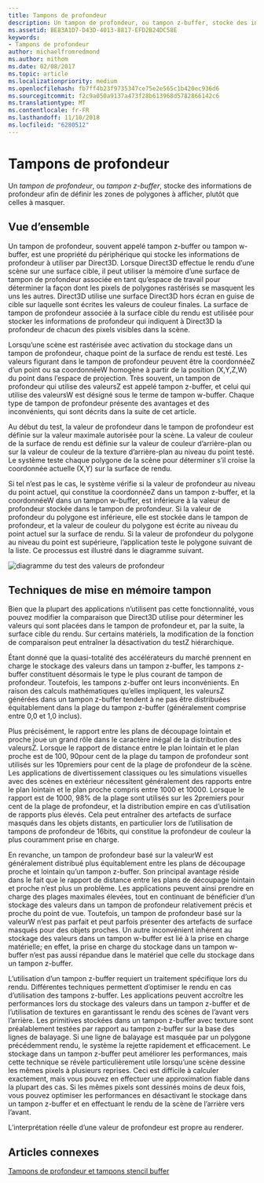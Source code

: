 ```yaml
---
title: Tampons de profondeur
description: Un tampon de profondeur, ou tampon z-buffer, stocke des informations de profondeur afin de définir les zones de polygones à afficher, plutôt que celles à masquer.
ms.assetid: BE83A1D7-D43D-4013-8817-EFD2B24DC58E
keywords:
- Tampons de profondeur
author: michaelfromredmond
ms.author: mithom
ms.date: 02/08/2017
ms.topic: article
ms.localizationpriority: medium
ms.openlocfilehash: fb7ff4b23f9735347ce75e2e565c1b420ec936d6
ms.sourcegitcommit: f2c9a050a9137a473f28b613968d5782866142c6
ms.translationtype: MT
ms.contentlocale: fr-FR
ms.lasthandoff: 11/10/2018
ms.locfileid: "6280512"
---
```

# <a name="depth-buffers"></a>Tampons de profondeur


Un *tampon de profondeur*, ou *tampon z-buffer*, stocke des informations de profondeur afin de définir les zones de polygones à afficher, plutôt que celles à masquer.

## <a name="span-idoverviewspanspan-idoverviewspanspan-idoverviewspanoverview"></a><span id="Overview"></span><span id="overview"></span><span id="OVERVIEW"></span>Vue d’ensemble


Un tampon de profondeur, souvent appelé tampon z-buffer ou tampon w-buffer, est une propriété du périphérique qui stocke les informations de profondeur à utiliser par Direct3D. Lorsque Direct3D effectue le rendu d’une scène sur une surface cible, il peut utiliser la mémoire d’une surface de tampon de profondeur associée en tant qu’espace de travail pour déterminer la façon dont les pixels de polygones rastérisés se masquent les uns les autres. Direct3D utilise une surface Direct3D hors écran en guise de cible sur laquelle sont écrites les valeurs de couleur finales. La surface de tampon de profondeur associée à la surface cible du rendu est utilisée pour stocker les informations de profondeur qui indiquent à Direct3D la profondeur de chacun des pixels visibles dans la scène.

Lorsqu’une scène est rastérisée avec activation du stockage dans un tampon de profondeur, chaque point de la surface de rendu est testé. Les valeurs figurant dans le tampon de profondeur peuvent être la coordonnéeZ d’un point ou sa coordonnéeW homogène à partir de la position (X,Y,Z,W) du point dans l’espace de projection. Très souvent, un tampon de profondeur qui utilise des valeursZ est appelé tampon z-buffer, et celui qui utilise des valeursW est désigné sous le terme de tampon w-buffer. Chaque type de tampon de profondeur présente des avantages et des inconvénients, qui sont décrits dans la suite de cet article.

Au début du test, la valeur de profondeur dans le tampon de profondeur est définie sur la valeur maximale autorisée pour la scène. La valeur de couleur de la surface de rendu est définie sur la valeur de couleur d’arrière-plan ou sur la valeur de couleur de la texture d’arrière-plan au niveau du point testé. Le système teste chaque polygone de la scène pour déterminer s’il croise la coordonnée actuelle (X,Y) sur la surface de rendu.

Si tel n’est pas le cas, le système vérifie si la valeur de profondeur au niveau du point actuel, qui constitue la coordonnéeZ dans un tampon z-buffer, et la coordonnéeW dans un tampon w-buffer, est inférieure à la valeur de profondeur stockée dans le tampon de profondeur. Si la valeur de profondeur du polygone est inférieure, elle est stockée dans le tampon de profondeur, et la valeur de couleur du polygone est écrite au niveau du point actuel sur la surface de rendu. Si la valeur de profondeur du polygone au niveau du point est supérieure, l’application teste le polygone suivant de la liste. Ce processus est illustré dans le diagramme suivant.

![diagramme du test des valeurs de profondeur](images/zbuffer.png)

## <a name="span-idbufferingtechniquesspanspan-idbufferingtechniquesspanspan-idbufferingtechniquesspanbuffering-techniques"></a><span id="Buffering_techniques"></span><span id="buffering_techniques"></span><span id="BUFFERING_TECHNIQUES"></span>Techniques de mise en mémoire tampon


Bien que la plupart des applications n’utilisent pas cette fonctionnalité, vous pouvez modifier la comparaison que Direct3D utilise pour déterminer les valeurs qui sont placées dans le tampon de profondeur et, par la suite, la surface cible du rendu. Sur certains matériels, la modification de la fonction de comparaison peut entraîner la désactivation du testZ hiérarchique.

Étant donné que la quasi-totalité des accélérateurs du marché prennent en charge le stockage des valeurs dans un tampon z-buffer, les tampons z-buffer constituent désormais le type le plus courant de tampon de profondeur. Toutefois, les tampons z-buffer ont leurs inconvénients. En raison des calculs mathématiques qu’elles impliquent, les valeursZ générées dans un tampon z-buffer tendent à ne pas être distribuées équitablement dans la plage du tampon z-buffer (généralement comprise entre 0,0 et 1,0 inclus).

Plus précisément, le rapport entre les plans de découpage lointain et proche joue un grand rôle dans le caractère inégal de la distribution des valeursZ. Lorsque le rapport de distance entre le plan lointain et le plan proche est de 100, 90pour cent de la plage du tampon de profondeur sont utilisés sur les 10premiers pour cent de la plage de profondeur de la scène. Les applications de divertissement classiques ou les simulations visuelles avec des scènes en extérieur nécessitent généralement des rapports entre le plan lointain et le plan proche compris entre 1000 et 10000. Lorsque le rapport est de 1000, 98% de la plage sont utilisés sur les 2premiers pour cent de la plage de profondeur, et la distribution empire en cas d’utilisation de rapports plus élevés. Cela peut entraîner des artefacts de surface masqués dans les objets distants, en particulier lors de l’utilisation de tampons de profondeur de 16bits, qui constitue la profondeur de couleur la plus couramment prise en charge.

En revanche, un tampon de profondeur basé sur la valeurW est généralement distribué plus équitablement entre les plans de découpage proche et lointain qu’un tampon z-buffer. Son principal avantage réside dans le fait que le rapport de distance entre les plans de découpage lointain et proche n’est plus un problème. Les applications peuvent ainsi prendre en charge des plages maximales élevées, tout en continuant de bénéficier d’un stockage des valeurs dans un tampon de profondeur relativement précis et proche du point de vue. Toutefois, un tampon de profondeur basé sur la valeurW n’est pas parfait et peut parfois présenter des artefacts de surface masqués pour des objets proches. Un autre inconvénient inhérent au stockage des valeurs dans un tampon w-buffer est lié à la prise en charge matérielle; en effet, la prise en charge du stockage dans un tampon w-buffer n’est pas aussi répandue dans le matériel que celle du stockage dans un tampon z-buffer.

L’utilisation d’un tampon z-buffer requiert un traitement spécifique lors du rendu. Différentes techniques permettent d’optimiser le rendu en cas d’utilisation des tampons z-buffer. Les applications peuvent accroître les performances lors du stockage des valeurs dans un tampon z-buffer et de l’utilisation de textures en garantissant le rendu des scènes de l’avant vers l’arrière. Les primitives stockées dans un tampon z-buffer avec texture sont préalablement testées par rapport au tampon z-buffer sur la base des lignes de balayage. Si une ligne de balayage est masquée par un polygone précédemment rendu, le système la rejette rapidement et efficacement. Le stockage dans un tampon z-buffer peut améliorer les performances, mais cette technique se révèle particulièrement utile lorsqu’une scène dessine les mêmes pixels à plusieurs reprises. Ceci est difficile à calculer exactement, mais vous pouvez en effectuer une approximation fiable dans la plupart des cas. Si les mêmes pixels sont dessinés moins de deux fois, vous pouvez optimiser les performances en désactivant le stockage dans un tampon z-buffer et en effectuant le rendu de la scène de l’arrière vers l’avant.

L’interprétation réelle d’une valeur de profondeur est propre au renderer.

## <a name="span-idrelated-topicsspanrelated-topics"></a><span id="related-topics"></span>Articles connexes


[Tampons de profondeur et tampons stencil buffer](depth-and-stencil-buffers.md)

 

 




